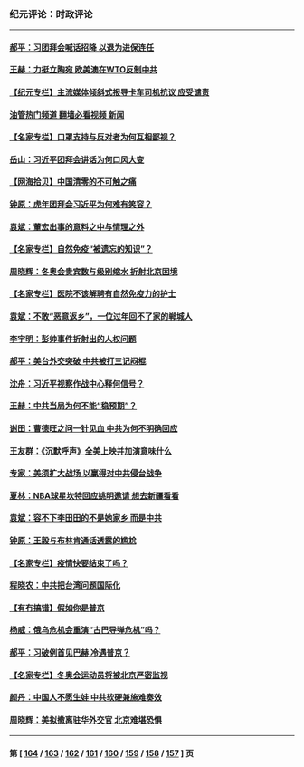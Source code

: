 ### 纪元评论：时政评论
---
#### [郝平：习团拜会喊话招降 以退为进保连任](../../pages/nsc1025/n13543988.md?02010330) 
#### [王赫：力挺立陶宛 欧美澳在WTO反制中共](../../pages/nsc1025/n13543017.md?02010330) 
#### [【纪元专栏】主流媒体倾斜式报导卡车司机抗议 应受谴责](../../pages/nsc1025/n13543202.md?02010330) 
#### [油管热门频道 翻墙必看视频 新闻](ok?02010330)
#### [【名家专栏】口罩支持与反对者为何互相鄙视？](../../pages/nsc1025/n13541315.md?02010330) 
#### [岳山：习近平团拜会讲话为何口风大变](../../pages/nsc1025/n13542110.md?02010330) 
#### [【网海拾贝】中国清零的不可触之痛](../../pages/nsc1025/n13541306.md?02010330) 
#### [钟原：虎年团拜会习近平为何难有笑容？](../../pages/nsc1025/n13542348.md?02010330) 
#### [袁斌：董宏出事的意料之中与情理之外](../../pages/nsc1025/n13541237.md?02010330) 
#### [【名家专栏】自然免疫“被遗忘的知识”？](../../pages/nsc1025/n13536082.md?02010330) 
#### [周晓辉：冬奥会贵宾数与级别缩水 折射北京困境](../../pages/nsc1025/n13539533.md?02010330) 
#### [【名家专栏】医院不该解聘有自然免疫力的护士](../../pages/nsc1025/n13539217.md?02010330) 
#### [袁斌：不敢“恶意返乡”，一位过年回不了家的郸城人](../../pages/nsc1025/n13538781.md?02010330) 
#### [李宇明：彭帅事件折射出的人权问题](../../pages/nsc1025/n13537962.md?02010330) 
#### [郝平：美台外交突破 中共被打三记闷棍](../../pages/nsc1025/n13537746.md?02010330) 
#### [沈舟：习近平视察作战中心释何信号？](../../pages/nsc1025/n13537428.md?02010330) 
#### [王赫：中共当局为何不能“稳预期”？](../../pages/nsc1025/n13535919.md?02010330) 
#### [谢田：曹德旺之问一针见血 中共为何不明确回应](../../pages/nsc1025/n13535881.md?02010330) 
#### [王友群：《沉默呼声》全美上映并加演意味什么](../../pages/nsc1025/n13534477.md?02010330) 
#### [专家：美须扩大战场 以赢得对中共侵台战争](../../pages/nsc1025/n13534835.md?02010330) 
#### [夏林：NBA球星坎特回应姚明邀请 想去新疆看看](../../pages/nsc1025/n13534942.md?02010330) 
#### [袁斌：容不下李田田的不是她家乡 而是中共](../../pages/nsc1025/n13534663.md?02010330) 
#### [钟原：王毅与布林肯通话透露的尴尬](../../pages/nsc1025/n13534463.md?02010330) 
#### [【名家专栏】疫情快要结束了吗？](../../pages/nsc1025/n13533767.md?02010330) 
#### [程晓农：中共把台湾问题国际化](../../pages/nsc1025/n13534136.md?02010330) 
#### [【有冇搞错】假如你是普京](../../pages/nsc1025/n13532025.md?02010330) 
#### [杨威：俄乌危机会重演“古巴导弹危机”吗？](../../pages/nsc1025/n13531915.md?02010330) 
#### [郝平：习破例首见巴赫 冷遇普京？](../../pages/nsc1025/n13532013.md?02010330) 
#### [【名家专栏】冬奥会运动员将被北京严密监视](../../pages/nsc1025/n13530845.md?02010330) 
#### [颜丹：中国人不愿生娃 中共软硬兼施难奏效](../../pages/nsc1025/n13531251.md?02010330) 
#### [周晓辉：美拟撤离驻华外交官 北京难堪恐惧](../../pages/nsc1025/n13531021.md?02010330) 

---
#### 第 [ [164](./164.md?02010330) / [163](./163.md?02010330) / [162](./162.md?02010330) / [161](./161.md?02010330) / [160](./160.md?02010330) / [159](./159.md?02010330) / [158](./158.md?02010330) / [157](./157.md?02010330) ] 页
